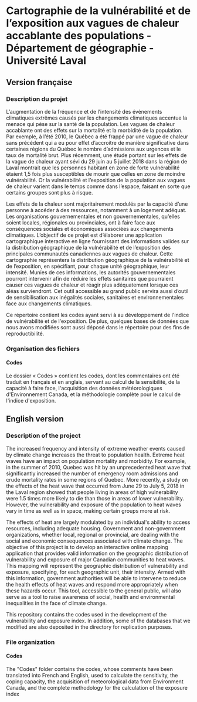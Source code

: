 # Cartographie de la vulnérabilité et de l’exposition aux vagues de chaleur accablante des populations - Département de géographie - Université Laval

## Version française

### Description du projet
L’augmentation de la fréquence et de l’intensité des évènements climatiques extrêmes causés par les changements climatiques accentue la menace qui pèse sur la santé de la population. Les vagues de chaleur accablante ont des effets sur la mortalité et la morbidité de la population. Par exemple, à l’été 2010, le Québec a été frappé par une vague de chaleur sans précédent qui a eu pour effet d’accroitre de manière significative dans certaines régions du Québec le nombre d’admissions aux urgences et le taux de mortalité brut. Plus récemment, une étude portant sur les effets de la vague de chaleur ayant sévi du 29 juin au 5 juillet 2018 dans la région de Laval montrait que les personnes habitant en zone de forte vulnérabilité étaient 1,5 fois plus susceptibles de mourir que celles en zone de moindre vulnérabilité. Or la vulnérabilité et l’exposition de la population aux vagues de chaleur varient dans le temps comme dans l’espace, faisant en sorte que certains groupes sont plus à risque. 

Les effets de la chaleur sont majoritairement modulés par la capacité d’une personne à accéder à des ressources, notamment à un logement adéquat. Les organisations gouvernementales et non gouvernementales, qu’elles soient locales, régionales ou provinciales, ont à faire face aux conséquences sociales et économiques associées aux changements climatiques. L’objectif de ce projet est d’élaborer une application cartographique interactive en ligne fournissant des informations valides sur la distribution géographique de la vulnérabilité et de l’exposition des principales communautés canadiennes aux vagues de chaleur. Cette cartographie représentera la distribution géographique de la vulnérabilité et de l’exposition, en spécifiant, pour chaque unité géographique, leur intensité. Munies de ces informations, les autorités gouvernementales pourront intervenir afin de réduire les effets sanitaires que pourraient causer ces vagues de chaleur et réagir plus adéquatement lorsque ces aléas surviendront. Cet outil accessible au grand public servira aussi d’outil de sensibilisation aux inégalités sociales, sanitaires et environnementales face aux changements climatiques.  

Ce répertoire contient les codes ayant servi à au développement de l'indice de vulnérabilité et de l'exposition. De plus, quelques bases de données que nous avons modifiées sont aussi déposé dans le répertoire pour des fins de reproductibilité.

### Organisation des fichiers
#### Codes
Le dossier « Codes » contient les codes, dont les commentaires ont été traduit en français et en anglais, servant au calcul de la sensibilité, de la capacité à faire face, l'acquisition des données météorologiques d'Environnement Canada, et la méthodologie complète pour le calcul de l'indice d'exposition.

## English version
### Description of the project
The increased frequency and intensity of extreme weather events caused by climate change increases the threat to population health. Extreme heat waves have an impact on population mortality and morbidity. For example, in the summer of 2010, Quebec was hit by an unprecedented heat wave that significantly increased the number of emergency room admissions and crude mortality rates in some regions of Quebec. More recently, a study on the effects of the heat wave that occurred from June 29 to July 5, 2018 in the Laval region showed that people living in areas of high vulnerability were 1.5 times more likely to die than those in areas of lower vulnerability. However, the vulnerability and exposure of the population to heat waves vary in time as well as in space, making certain groups more at risk.

The effects of heat are largely modulated by an individual's ability to access resources, including adequate housing. Government and non-government organizations, whether local, regional or provincial, are dealing with the social and economic consequences associated with climate change. The objective of this project is to develop an interactive online mapping application that provides valid information on the geographic distribution of vulnerability and exposure of major Canadian communities to heat waves. This mapping will represent the geographic distribution of vulnerability and exposure, specifying, for each geographic unit, their intensity. Armed with this information, government authorities will be able to intervene to reduce the health effects of heat waves and respond more appropriately when these hazards occur. This tool, accessible to the general public, will also serve as a tool to raise awareness of social, health and environmental inequalities in the face of climate change.  

This repository contains the codes used in the development of the vulnerability and exposure index. In addition, some of the databases that we modified are also deposited in the directory for replication purposes.

### File organization
#### Codes
The "Codes" folder contains the codes, whose comments have been translated into French and English, used to calculate the sensitivity, the coping capacity, the acquisition of meteorological data from Environment Canada, and the complete methodology for the calculation of the exposure index
